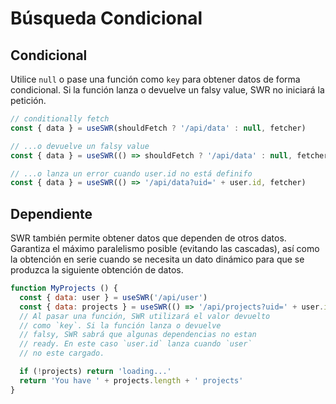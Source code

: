 # Búsqueda Condicional

## Condicional

Utilice `null` o pase una función como `key` para obtener datos de forma condicional.
Si la función lanza o devuelve un falsy value, SWR no iniciará la petición.

```js
// conditionally fetch
const { data } = useSWR(shouldFetch ? '/api/data' : null, fetcher)

// ...o devuelve un falsy value
const { data } = useSWR(() => shouldFetch ? '/api/data' : null, fetcher)

// ...o lanza un error cuando user.id no está definifo
const { data } = useSWR(() => '/api/data?uid=' + user.id, fetcher)
```

## Dependiente

SWR también permite obtener datos que dependen de otros datos. Garantiza el máximo paralelismo posible (evitando las cascadas), así como la obtención en serie cuando se necesita un dato dinámico para que se produzca la siguiente obtención de datos.

```js
function MyProjects () {
  const { data: user } = useSWR('/api/user')
  const { data: projects } = useSWR(() => '/api/projects?uid=' + user.id)
  // Al pasar una función, SWR utilizará el valor devuelto
  // como `key`. Si la función lanza o devuelve
  // falsy, SWR sabrá que algunas dependencias no estan
  // ready. En este caso `user.id` lanza cuando `user`
  // no este cargado.

  if (!projects) return 'loading...'
  return 'You have ' + projects.length + ' projects'
}
```
